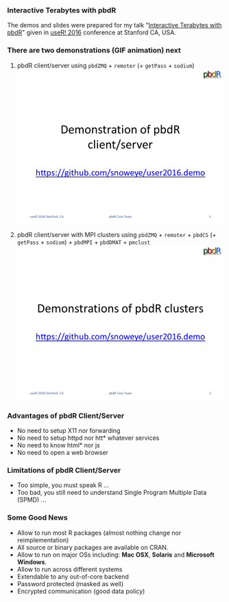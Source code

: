 ### Interactive Terabytes with pbdR

The demos and slides were prepared for my talk
"[Interactive Terabytes with pbdR](http://schedule.user2016.org/event/7BRX/interactive-terabytes-with-pbdr)"
given in [useR! 2016](http://user2016.org/) conference at Stanford CA, USA.


### There are two demonstrations (GIF animation) next

1. pbdR client/server using `pbdZMQ` + `remoter` (+ `getPass` + `sodium`)
![demo_pbdr_cs_01](./pics/demo_pbdr_cs_01.gif)


2. pbdR client/server with MPI clusters using `pbdZMQ` + `remoter` + `pbdCS` (+ `getPass` + `sodium`) + `pbdMPI` + `pbdDMAT` + `pmclust`
![demo_pbdr_cs_01](./pics/demo_pbdr_cs_02.gif)


### Advantages of pbdR Client/Server
- No need to setup X11 nor forwarding
- No need to setup httpd nor htt\* whatever services
- No need to know html\* nor js
- No need to open a web browser

### Limitations of pbdR Client/Server
- Too simple, you must speak R ...
- Too bad, you still need to understand Single Program Multiple Data (SPMD) ...

### Some Good News
- Allow to run most R packages (almost nothing change nor reimplementation)
- All source or binary packages are available on CRAN.
- Allow to run on major OSs including: **Mac OSX**, **Solaris** and **Microsoft Windows**.
- Allow to run across different systems
- Extendable to any out-of-core backend
- Password protected (masked as well)
- Encrypted communication (good data policy)

